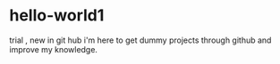 # hello-world1
trial , new in git hub
i'm here to get dummy projects through github and improve my knowledge.
